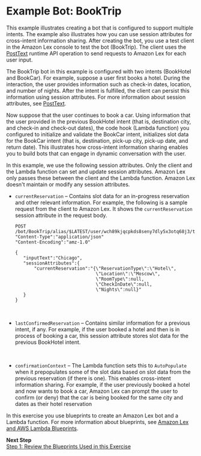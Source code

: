 # Example Bot: BookTrip<a name="ex-book-trip"></a>

This example illustrates creating a bot that is configured to support multiple intents\. The example also illustrates how you can use session attributes for cross\-intent information sharing\. After creating the bot, you use a test client in the Amazon Lex console to test the bot \(BookTrip\)\. The client uses the [PostText](API_runtime_PostText.md) runtime API operation to send requests to Amazon Lex for each user input\. 

The BookTrip bot in this example is configured with two intents \(BookHotel and BookCar\)\. For example, suppose a user first books a hotel\. During the interaction, the user provides information such as check\-in dates, location, and number of nights\. After the intent is fulfilled, the client can persist this information using session attributes\. For more information about session attributes, see [PostText](API_runtime_PostText.md)\. 

Now suppose that the user continues to book a car\. Using information that the user provided in the previous BookHotel intent \(that is, destination city, and check\-in and check\-out dates\), the code hook \(Lambda function\) you configured to initialize and validate the BookCar intent, initializes slot data for the BookCar intent \(that is, destination, pick\-up city, pick\-up date, and return date\)\. This illustrates how cross\-intent information sharing enables you to build bots that can engage in dynamic conversation with the user\. 

In this example, we use the following session attributes\. Only the client and the Lambda function can set and update session attributes\. Amazon Lex only passes these between the client and the Lambda function\. Amazon Lex doesn't maintain or modify any session attributes\.

+ `currentReservation` – Contains slot data for an in\-progress reservation and other relevant information\. For example, the following is a sample request from the client to Amazon Lex\. It shows the `currentReservation` session attribute in the request body\.

  ```
  POST /bot/BookTrip/alias/$LATEST/user/wch89kjqcpkds8seny7dly5x3otq68j3/text
  "Content-Type":"application/json"
  "Content-Encoding":"amz-1.0"
  
  {
     "inputText":"Chicago",
     "sessionAttributes":{
         "currentReservation":"{\"ReservationType\":\"Hotel\",
                                \"Location\":\"Moscow\",
                                \"RoomType\":null,
                                \"CheckInDate\":null,
                                \"Nights\":null}"
     }
  }
  ```

   

+ `lastConfirmedReservation` – Contains similar information for a previous intent, if any\. For example, if the user booked a hotel and then is in process of booking a car, this session attribute stores slot data for the previous BookHotel intent\.

   

+ `confirmationContext` – The Lambda function sets this to `AutoPopulate` when it prepopulates some of the slot data based on slot data from the previous reservation \(if there is one\)\. This enables cross\-intent information sharing\. For example, if the user previously booked a hotel and now wants to book a car, Amazon Lex can prompt the user to confirm \(or deny\) that the car is being booked for the same city and dates as their hotel reservation

In this exercise you use blueprints to create an Amazon Lex bot and a Lambda function\. For more information about blueprints, see [Amazon Lex and AWS Lambda Blueprints](lex-lambda-blueprints.md)\.

**Next Step**  
[Step 1: Review the Blueprints Used in this Exercise](ex-book-trip-blueprints.md)